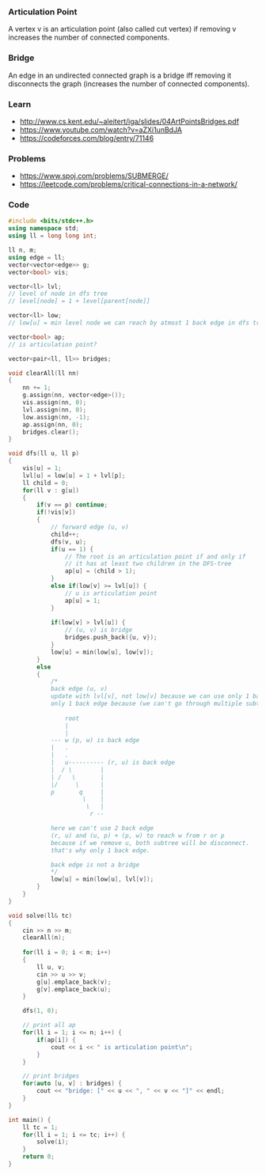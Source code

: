 ### Articulation Point
A vertex v is an articulation point (also called cut vertex) if removing v increases the number of connected components.

### Bridge
An edge in an undirected connected graph is a bridge iff removing it disconnects the graph (increases the number of connected components).

### Learn
- http://www.cs.kent.edu/~aleitert/iga/slides/04ArtPointsBridges.pdf
- https://www.youtube.com/watch?v=aZXi1unBdJA
- https://codeforces.com/blog/entry/71146

### Problems
- https://www.spoj.com/problems/SUBMERGE/
- https://leetcode.com/problems/critical-connections-in-a-network/

### Code
```cpp
#include <bits/stdc++.h>
using namespace std;
using ll = long long int;

ll n, m;
using edge = ll;
vector<vector<edge>> g;
vector<bool> vis;

vector<ll> lvl; 
// level of node in dfs tree
// level[node] = 1 + level[parent[node]]

vector<ll> low; 
// low[u] = min level node we can reach by atmost 1 back edge in dfs tree

vector<bool> ap; 
// is articulation point?

vector<pair<ll, ll>> bridges;

void clearAll(ll nn)
{
    nn += 1;
    g.assign(nn, vector<edge>());
    vis.assign(nn, 0);
    lvl.assign(nn, 0);
    low.assign(nn, -1);
    ap.assign(nn, 0);
    bridges.clear();
}

void dfs(ll u, ll p)
{
    vis[u] = 1;
    lvl[u] = low[u] = 1 + lvl[p];
    ll child = 0;
    for(ll v : g[u])
    {
        if(v == p) continue;
        if(!vis[v])
        {
            // forward edge (u, v)
            child++;
            dfs(v, u);
            if(u == 1) {
                // The root is an articulation point if and only if 
                // it has at least two children in the DFS-tree
                ap[u] = (child > 1);
            }
            else if(low[v] >= lvl[u]) {
                // u is articulation point
                ap[u] = 1; 
            }
            
            if(low[v] > lvl[u]) {
                // (u, v) is bridge
                bridges.push_back({u, v});
            }
            low[u] = min(low[u], low[v]);
        }
        else
        {
            /*
            back edge (u, v)
            update with lvl[v], not low[v] because we can use only 1 back edge.
            only 1 back edge because (we can't go through multiple subtree)
            
                root
                |
                |
            --- w (p, w) is back edge
            |   .
            |   .
            |   u---------- (r, u) is back edge
            |  / \        | 
            | /   \       |
            |/     \      |
            p       q     |
                     \    |
                      \   |
                       r --

            here we can't use 2 back edge
            (r, u) and (u, p) + (p, w) to reach w from r or p
            because if we remove u, both subtree will be disconnect.
            that's why only 1 back edge.

            back edge is not a bridge
            */
            low[u] = min(low[u], lvl[v]);   
        }
    }
}

void solve(ll& tc)
{
    cin >> n >> m;
    clearAll(n);
    
    for(ll i = 0; i < m; i++)
    {
        ll u, v;
        cin >> u >> v;
        g[u].emplace_back(v);
        g[v].emplace_back(u);
    }

    dfs(1, 0);

    // print all ap
    for(ll i = 1; i <= n; i++) {
        if(ap[i]) {
            cout << i << " is articulation point\n";
        }
    }

    // print bridges
    for(auto [u, v] : bridges) {
        cout << "bridge: [" << u << ", " << v << "]" << endl;
    }
}

int main() {
    ll tc = 1;
    for(ll i = 1; i <= tc; i++) {
        solve(i);
    }
    return 0;
}
```